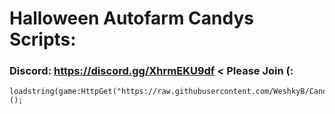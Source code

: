 # Halloween Autofarm Candys Scripts:
### Discord: https://discord.gg/XhrmEKU9df < Please Join (:
```
loadstring(game:HttpGet("https://raw.githubusercontent.com/WeshkyB/CandyFarm/refs/heads/main/CandyFarm2024.txt"))();
```

